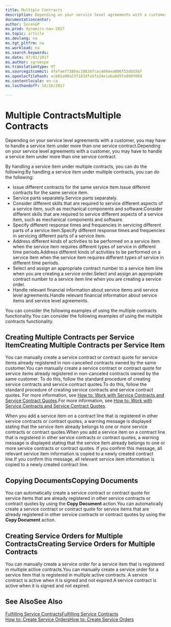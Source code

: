 ```yaml
---
title: Multiple Contracts
description: Depending on your service level agreements with a customer, you may have to handle a service item under more than one service contract.
documentationcenter: 
author: SorenGP
ms.prod: dynamics-nav-2017
ms.topic: article
ms.devlang: na
ms.tgt_pltfrm: na
ms.workload: na
ms.search.keywords: 
ms.date: 07/01/2017
ms.author: sgroespe
ms.translationtype: HT
ms.sourcegitcommit: 4fefaef7380ac10836fcac404eea006f55d8556f
ms.openlocfilehash: ecb02a00a23f183dfa5fa34e1aba8d5fe899f069
ms.contentlocale: en-ca
ms.lasthandoff: 10/16/2017

---
```

# <a name="multiple-contracts"></a><span data-ttu-id="f39ca-103">Multiple Contracts</span><span class="sxs-lookup"><span data-stu-id="f39ca-103">Multiple Contracts</span></span>
<span data-ttu-id="f39ca-104">Depending on your service level agreements with a customer, you may have to handle a service item under more than one service contract.</span><span class="sxs-lookup"><span data-stu-id="f39ca-104">Depending on your service level agreements with a customer, you may have to handle a service item under more than one service contract.</span></span>  
  
<span data-ttu-id="f39ca-105">By handling a service item under multiple contracts, you can do the following:</span><span class="sxs-lookup"><span data-stu-id="f39ca-105">By handling a service item under multiple contracts, you can do the following:</span></span>  
  
* <span data-ttu-id="f39ca-106">Issue different contracts for the same service item.</span><span class="sxs-lookup"><span data-stu-id="f39ca-106">Issue different contracts for the same service item.</span></span>  
* <span data-ttu-id="f39ca-107">Service parts separately.</span><span class="sxs-lookup"><span data-stu-id="f39ca-107">Service parts separately.</span></span>  
* <span data-ttu-id="f39ca-108">Consider different skills that are required to service different aspects of a service item, such as mechanical components and software.</span><span class="sxs-lookup"><span data-stu-id="f39ca-108">Consider different skills that are required to service different aspects of a service item, such as mechanical components and software.</span></span>  
* <span data-ttu-id="f39ca-109">Specify different response times and frequencies in servicing different parts of a service item.</span><span class="sxs-lookup"><span data-stu-id="f39ca-109">Specify different response times and frequencies in servicing different parts of a service item.</span></span>  
* <span data-ttu-id="f39ca-110">Address different kinds of activities to be performed on a service item when the service item requires different types of service in different time periods.</span><span class="sxs-lookup"><span data-stu-id="f39ca-110">Address different kinds of activities to be performed on a service item when the service item requires different types of service in different time periods.</span></span>  
* <span data-ttu-id="f39ca-111">Select and assign an appropriate contract number to a service item line when you are creating a service order.</span><span class="sxs-lookup"><span data-stu-id="f39ca-111">Select and assign an appropriate contract number to a service item line when you are creating a service order.</span></span>  
* <span data-ttu-id="f39ca-112">Handle relevant financial information about service items and service level agreements.</span><span class="sxs-lookup"><span data-stu-id="f39ca-112">Handle relevant financial information about service items and service level agreements.</span></span>  
  
<span data-ttu-id="f39ca-113">You can consider the following examples of using the multiple contracts functionality.</span><span class="sxs-lookup"><span data-stu-id="f39ca-113">You can consider the following examples of using the multiple contracts functionality.</span></span>  
  
## <a name="creating-multiple-contracts-per-service-item"></a><span data-ttu-id="f39ca-114">Creating Multiple Contracts per Service Item</span><span class="sxs-lookup"><span data-stu-id="f39ca-114">Creating Multiple Contracts per Service Item</span></span>  
<span data-ttu-id="f39ca-115">You can manually create a service contract or contract quote for service items already registered in non-cancelled contracts owned by the same customer.</span><span class="sxs-lookup"><span data-stu-id="f39ca-115">You can manually create a service contract or contract quote for service items already registered in non-canceled contracts owned by the same customer.</span></span> <span data-ttu-id="f39ca-116">To do this, follow the standard procedure of creating service contracts and service contract quotes.</span><span class="sxs-lookup"><span data-stu-id="f39ca-116">To do this, follow the standard procedure of creating service contracts and service contract quotes.</span></span> <span data-ttu-id="f39ca-117">For more information, see [How to: Work with Service Contracts and Service Contract Quotes](service-how-to-create-service-contracts-and-service-contract-quotes.md).</span><span class="sxs-lookup"><span data-stu-id="f39ca-117">For more information, see [How to: Work with Service Contracts and Service Contract Quotes](service-how-to-create-service-contracts-and-service-contract-quotes.md).</span></span>  
  
<span data-ttu-id="f39ca-118">When you add a service item on a contract line that is registered in other service contracts or contract quotes, a warning message is displayed stating that the service item already belongs to one or more service contracts or contract quotes.</span><span class="sxs-lookup"><span data-stu-id="f39ca-118">When you add a service item on a contract line that is registered in other service contracts or contract quotes, a warning message is displayed stating that the service item already belongs to one or more service contracts or contract quotes.</span></span> <span data-ttu-id="f39ca-119">If you confirm this message, all relevant service item information is copied to a newly created contract line.</span><span class="sxs-lookup"><span data-stu-id="f39ca-119">If you confirm this message, all relevant service item information is copied to a newly created contract line.</span></span>  
  
## <a name="copying-documents"></a><span data-ttu-id="f39ca-120">Copying Documents</span><span class="sxs-lookup"><span data-stu-id="f39ca-120">Copying Documents</span></span>  
<span data-ttu-id="f39ca-121">You can automatically create a service contract or contract quote for service items that are already registered in other service contracts or contract quotes by using the **Copy Document** action.</span><span class="sxs-lookup"><span data-stu-id="f39ca-121">You can automatically create a service contract or contract quote for service items that are already registered in other service contracts or contract quotes by using the **Copy Document** action.</span></span>  
  
## <a name="creating-service-orders-for-multiple-contracts"></a><span data-ttu-id="f39ca-122">Creating Service Orders for Multiple Contracts</span><span class="sxs-lookup"><span data-stu-id="f39ca-122">Creating Service Orders for Multiple Contracts</span></span>  
<span data-ttu-id="f39ca-123">You can manually create a service order for a service item that is registered in multiple active contracts.</span><span class="sxs-lookup"><span data-stu-id="f39ca-123">You can manually create a service order for a service item that is registered in multiple active contracts.</span></span> <span data-ttu-id="f39ca-124">A service contract is active when it is signed and not expired.</span><span class="sxs-lookup"><span data-stu-id="f39ca-124">A service contract is active when it is signed and not expired.</span></span>  
  
## <a name="see-also"></a><span data-ttu-id="f39ca-125">See Also</span><span class="sxs-lookup"><span data-stu-id="f39ca-125">See Also</span></span>  
[<span data-ttu-id="f39ca-126">Fulfilling Service Contracts</span><span class="sxs-lookup"><span data-stu-id="f39ca-126">Fulfilling Service Contracts</span></span>](service-fulfill-service-contracts.md)  
[<span data-ttu-id="f39ca-127">How to: Create Service Orders</span><span class="sxs-lookup"><span data-stu-id="f39ca-127">How to: Create Service Orders</span></span>](service-how-to-create-service-orders.md)  

